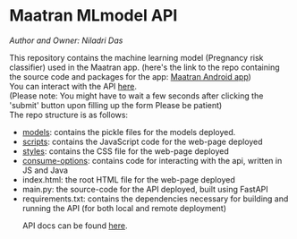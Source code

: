 <h1>Maatran MLmodel API</h1>
<i>Author and Owner: Niladri Das</i>
</br>
<p>This repository contains the machine learning model (Pregnancy risk classifier) used 
in the Maatran app. (here's the link to the repo containing the source code and packages for the app: <a href="https://github.com/SegFault03/Maatran"> Maatran Android app</a>)<br>
You can interact with the API <a href="https://segfault03.github.io/maatran-mlmodel-api/">here</a>.
<br>(Please note: You might have to wait a few seconds after clicking the 'submit' button upon filling up the form Please be patient)<br>
The repo structure is as follows:
<ul><li><a href="https://github.com/SegFault03/maatran-mlmodel-api/tree/main/models">models</a>: contains the pickle files for the models deployed.</li>
<li><a href="https://github.com/SegFault03/maatran-mlmodel-api/tree/main/scripts">scripts</a>: contains the JavaScript code for the web-page deployed</li>
<li><a href="https://github.com/SegFault03/maatran-mlmodel-api/tree/main/styles">styles</a>: contains the CSS file for the web-page deployed</li>
<li><a href="https://github.com/SegFault03/maatran-mlmodel-api/tree/main/consume-options">consume-options</a>: contains code for interacting with the api, written in JS and Java </li>
<li>index.html: the root HTML file for the web-page deployed</li>
<li>main.py: the source-code for the API deployed, built using FastAPI</li>
<li>requirements.txt: contains the dependencies necessary for building and running the API (for both local and remote deployment)</li></p>
API docs can be found <a href="https://zxv5hi.deta.dev/docs">here</a>.